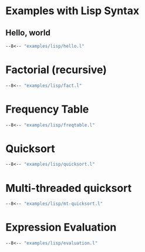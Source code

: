 Examples with Lisp Syntax
=========================

Hello, world
------------

```lisp
--8<-- "examples/lisp/hello.l"
```


Factorial (recursive)
=====================

```lisp
--8<-- "examples/lisp/fact.l"

```

Frequency Table
===============

```lisp
--8<-- "examples/lisp/freqtable.l"

```

Quicksort
=========

```lisp
--8<-- "examples/lisp/quicksort.l"

```

Multi-threaded quicksort
=========

```lisp
--8<-- "examples/lisp/mt-quicksort.l"

```

Expression Evaluation
=====================

```lisp
--8<-- "examples/lisp/evaluation.l"

```






